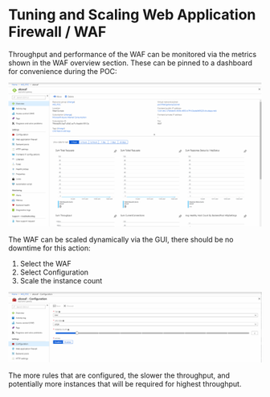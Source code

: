 # Tuning and Scaling Web Application Firewall / WAF

Throughput and performance of the WAF can be monitored via the metrics shown in the WAF overview section.
These can be pinned to a dashboard for convenience during the POC:

![waf performance](./images/waf_performance.PNG)


The WAF can be scaled dynamically via the GUI, there should be no downtime for this action:

1. Select the WAF
2. Select Configuration
3. Scale the instance count

![scale waf](./images/scale_waf.PNG)

The more rules that are configured, the slower the throughput, and potentially more instances that will be required for highest throughput.